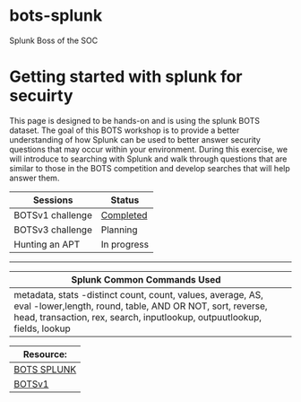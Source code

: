 # bots-splunk
Splunk Boss of the SOC

<h1> Getting started with splunk for secuirty</h1>



This page is designed to be hands-on and is using the splunk BOTS dataset. The goal of this BOTS workshop is to provide a better understanding of how Splunk can be used to better answer security questions that may occur within your environment. During this exercise, we will introduce to searching with Splunk and walk through questions that are similar to those in the BOTS competition and develop searches that will help answer them.


| Sessions                                   | Status      |
|-----------------------------------------------|----------------------------|
| BOTSv1 challenge|<a href="https://github.com/inspiretravel/bots-splunk/tree/main/BOTSv1">Completed</a>|
| BOTSv3 challenge|Planning|
| Hunting an APT|In progress|  


----------------------------------------------

|Splunk Common Commands Used|| 
|-----------------------------------------------|----------------------------|
|metadata, stats -distinct count, count, values, average, AS, eval -lower,length, round, table, AND OR NOT, sort, reverse, head, transaction, rex, search, inputlookup, outpuutlookup, fields, lookup|



|Resource:|
|-----------------------------------------------|
|<a href="https://bots.splunk.com/"> BOTS SPLUNK </a>||
|<a href="https://github.com/splunk/botsv1">BOTSv1</a>||




